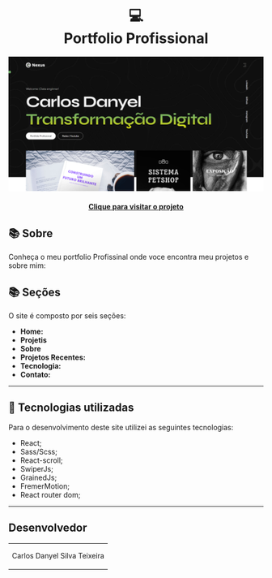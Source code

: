 <h1 align="center">
  💻​<br>Portfolio Profissional
</h1>

![Resultado final do projeto](./src/assets/pagina.png)

<h4 align="center"><a href="https://pagina-de-vendas-ebook-carlosdanyel.vercel.app/">Clique para visitar o projeto</a></h4>

## 📚 Sobre

Conheça o meu portfolio Profissinal onde voce encontra meu projetos e sobre mim:

## 📚 Seções

O site é composto por seis seções:

-   **Home:**
-   **Projetis**
-   **Sobre**
-   **Projetos Recentes:**
-   **Tecnologia:**
-   **Contato:**

---

## 💼 Tecnologias utilizadas

Para o desenvolvimento deste site utilizei as seguintes tecnologias:

-   React;
-   Sass/Scss;
-   React-scroll;
-   SwiperJs;
-   GrainedJs;
-   FremerMotion;
-   React router dom;

---

<h2>Desenvolvedor</h2>

<table>
  <tr>
    <td align="center">
      <p>Carlos Danyel Silva Teixeira</p>
    </td>
  </tr>
</table>
